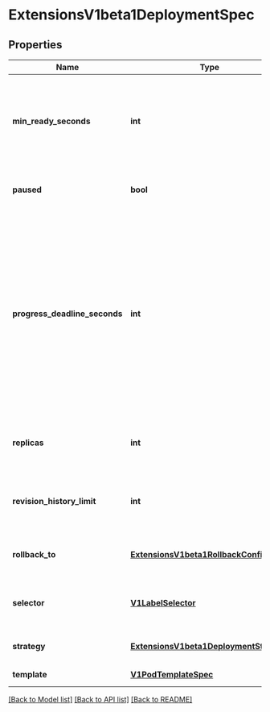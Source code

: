 # ExtensionsV1beta1DeploymentSpec

## Properties
Name | Type | Description | Notes
------------ | ------------- | ------------- | -------------
**min_ready_seconds** | **int** | Minimum number of seconds for which a newly created pod should be ready without any of its container crashing, for it to be considered available. Defaults to 0 (pod will be considered available as soon as it is ready) | [optional] 
**paused** | **bool** | Indicates that the deployment is paused and will not be processed by the deployment controller. | [optional] 
**progress_deadline_seconds** | **int** | The maximum time in seconds for a deployment to make progress before it is considered to be failed. The deployment controller will continue to process failed deployments and a condition with a ProgressDeadlineExceeded reason will be surfaced in the deployment status. Once autoRollback is implemented, the deployment controller will automatically rollback failed deployments. Note that progress will not be estimated during the time a deployment is paused. This is not set by default. | [optional] 
**replicas** | **int** | Number of desired pods. This is a pointer to distinguish between explicit zero and not specified. Defaults to 1. | [optional] 
**revision_history_limit** | **int** | The number of old ReplicaSets to retain to allow rollback. This is a pointer to distinguish between explicit zero and not specified. | [optional] 
**rollback_to** | [**ExtensionsV1beta1RollbackConfig**](ExtensionsV1beta1RollbackConfig.md) | The config this deployment is rolling back to. Will be cleared after rollback is done. | [optional] 
**selector** | [**V1LabelSelector**](V1LabelSelector.md) | Label selector for pods. Existing ReplicaSets whose pods are selected by this will be the ones affected by this deployment. | [optional] 
**strategy** | [**ExtensionsV1beta1DeploymentStrategy**](ExtensionsV1beta1DeploymentStrategy.md) | The deployment strategy to use to replace existing pods with new ones. | [optional] 
**template** | [**V1PodTemplateSpec**](V1PodTemplateSpec.md) | Template describes the pods that will be created. | 

[[Back to Model list]](../README.md#documentation-for-models) [[Back to API list]](../README.md#documentation-for-api-endpoints) [[Back to README]](../README.md)


